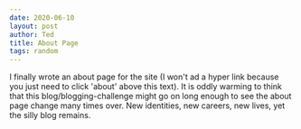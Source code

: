 ```yaml
---
date: 2020-06-10
layout: post
author: Ted
title: About Page
tags: random
---
```

I finally wrote an about page for the site (I won't ad a hyper link because you just need to click 'about' above this text). It is oddly warming to think that this blog/blogging-challenge might go on long enough to see the about page change many times over. New identities, new careers, new lives, yet the silly blog remains.
